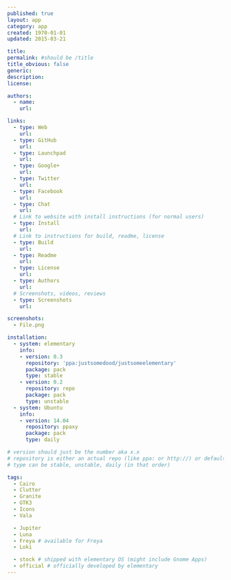 ```yaml
---
published: true
layout: app
category: app
created: 1970-01-01
updated: 2015-03-21

title:
permalink: #should be /title
title_obvious: false
generic:
description:
license:

authors:
  - name:
    url:

links:
  - type: Web
    url:
  - type: GitHub
    url:
  - type: Launchpad
    url:
  - type: Google+
    url:
  - type: Twitter
    url:
  - type: Facebook
    url:
  - type: Chat
    url:
  # Link to website with install instructions (for normal users)
  - type: Install
    url:
  # Link to instructions for build, readme, license
  - type: Build
    url:
  - type: Readme
    url:
  - type: License
    url:
  - type: Authors
    url:
  # Screenshots, videos, reviews
  - type: Screenshots
    url:

screenshots:
  - File.png

installation:
  - system: elementary
    info:
    - version: 0.3
      repository: 'ppa:justsomedood/justsomeelementary'
      package: pack
      type: stable
    - version: 0.2
      repository: repo
      package: pack
      type: unstable
  - system: Ubuntu
    info:
    - version: 14.04
      repository: ppaxy
      package: pack
      type: daily

# version should just be the number aka x.x
# repository is either an actual repo (like ppa: or http://) or default/stock (which one?)
# type can be stable, unstable, daily (in that order)

tags:
  - Cairo
  - Clutter
  - Granite
  - GTK3
  - Icons
  - Vala

  - Jupiter
  - Luna
  - Freya # available for Freya
  - Loki

  - stock # shipped with elementary OS (might include Gnome Apps)
  - official # officially developed by elementary
---
```


